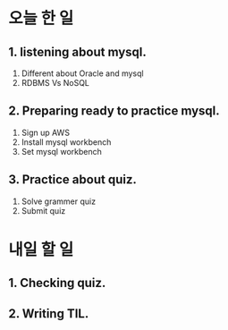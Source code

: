 # 오늘 한 일

## 1. listening about mysql.
1. Different about Oracle and mysql
2. RDBMS Vs NoSQL

## 2. Preparing ready to practice mysql.
1. Sign up AWS
2. Install mysql workbench
3. Set mysql workbench

## 3. Practice about quiz.
1. Solve grammer quiz
2. Submit quiz

# 내일 할 일

## 1. Checking quiz.

## 2. Writing TIL.
